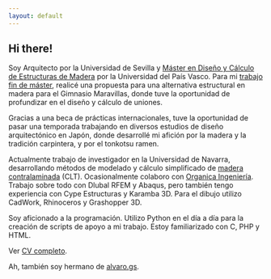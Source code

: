 ```yaml
---
layout: default
---
```

## Hi there!

Soy Arquitecto por la Universidad de Sevilla y [Máster en Diseño y Cálculo de Estructuras de Madera](https://www.mastermadera.com/) por la Universidad del País Vasco.
Para mi [trabajo fin de máster](./tfm.html), realicé una propuesta para una alternativa estructural en madera para el Gimnasio Maravillas, donde tuve la oportunidad de profundizar en el diseño y cálculo de uniones.

Gracias a una beca de prácticas internacionales, tuve la oportunidad de pasar una temporada trabajando en diversos estudios de diseño arquitectónico en Japón, donde desarrollé mi afición por la madera y la tradición carpintera, y por el tonkotsu ramen.

Actualmente trabajo de investigador en la Universidad de Navarra, desarrollando métodos de modelado y cálculo simplificado de [madera contralaminada](./clt.html) (CLT). Ocasionalmente colaboro con [Organica Ingeniería](https://organicaingenieria.es/). Trabajo sobre todo con Dlubal RFEM y Abaqus, pero también tengo experiencia con Cype Estructuras y Karamba 3D. Para el dibujo utilizo CadWork, Rhinoceros y Grashopper 3D.

Soy aficionado a la programación. Utilizo Python en el día a día para la creación de scripts de apoyo a mi trabajo. Estoy familiarizado con C, PHP y HTML.

Ver [CV completo](./content/cv.html).

Ah, también soy hermano de [alvaro.gs](https://www.alvaro.gs).




